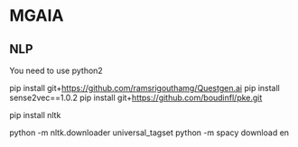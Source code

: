 # MGAIA

## NLP
You need to use python2

pip install git+https://github.com/ramsrigouthamg/Questgen.ai
pip install sense2vec==1.0.2
pip install git+https://github.com/boudinfl/pke.git

pip install nltk

python -m nltk.downloader universal_tagset
python -m spacy download en

